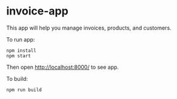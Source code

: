 # invoice-app
<p>This app will help you manage invoices, products, and customers.</p>
<p>To run app: </p>
<pre>
<code>npm install</code>
<code>npm start</code>
</pre>
<p>Then open <a href="http://localhost:8000/">http://localhost:8000/</a> to see app.</p>
<p>To build: </p>
<pre>
<code>npm run build</code>
</pre>